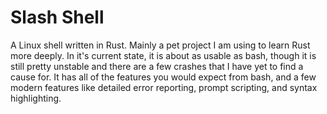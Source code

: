 # Slash Shell

A Linux shell written in Rust. Mainly a pet project I am using to learn Rust more deeply. In it's current state, it is about as usable as bash, though it is still pretty unstable and there are a few crashes that I have yet to find a cause for. It has all of the features you would expect from bash, and a few modern features like detailed error reporting, prompt scripting, and syntax highlighting.
